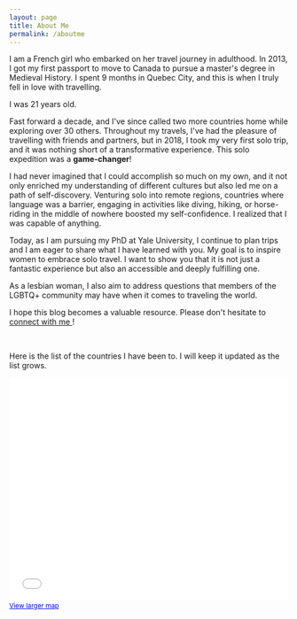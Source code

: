 ```yaml
---
layout: page
title: About Me
permalink: /aboutme
---
```


I am a French girl who embarked on her travel journey in adulthood. In 2013, I got my first passport to move to Canada to pursue a master's degree in Medieval History. I spent 9 months in Quebec City, and this is when I truly fell in love with travelling. 

I was 21 years old. 

Fast forward a decade, and I've since called two more countries home while exploring over 30 others. Throughout my travels, I've had the pleasure of travelling with friends and partners, but in 2018, I took my very first solo trip, and it was nothing short of a transformative experience. This solo expedition was a **game-changer**! 

I had never imagined that I could accomplish so much on my own, and it not only enriched my understanding of different cultures but also led me on a path of self-discovery. Venturing solo into remote regions, countries where language was a barrier, engaging in activities like diving, hiking, or horse-riding in the middle of nowhere boosted my self-confidence. I realized that I was capable of anything.

Today, as I am pursuing my PhD at Yale University, I continue to plan trips and I am eager to share what I have learned with you. My goal is to inspire women to embrace solo travel. I want to show you that it is not just a fantastic experience but also an accessible and deeply fulfilling one.


As a lesbian woman, I also aim to address questions that members of the LGBTQ+ community may have when it comes to traveling the world.

I hope this blog becomes a valuable resource. Please don't hesitate to [connect with me ](https://www.instagram.com/estelle_gvl/)!

<br>

Here is the list of the countries I have been to. I will keep it updated as the list grows.
<style>.embed-container {position: relative; padding-bottom: 80%; height: 0; max-width: 100%;} .embed-container iframe, .embed-container object, .embed-container iframe{position: absolute; top: 0; left: 0; width: 100%; height: 100%;} small{position: absolute; z-index: 40; bottom: 0; margin-bottom: -15px;}</style><div class="embed-container"><small><a href="//www.arcgis.com/apps/Embed/index.html?webmap=641ad65925e14cc6bfba46edc2f93f09&extent=-180,-72.1911,180,79.6186&home=true&zoom=true&scale=true&search=true&searchextent=true&basemap_gallery=true&disable_scroll=true&theme=light" style="color:#0000FF;text-align:left" target="_blank">View larger map</a></small><br><iframe width="500" height="400" frameborder="0" scrolling="no" marginheight="0" marginwidth="0" title="World-trip" src="//www.arcgis.com/apps/Embed/index.html?webmap=641ad65925e14cc6bfba46edc2f93f09&extent=-180,-72.1911,180,79.6186&home=true&zoom=true&previewImage=false&scale=true&search=true&searchextent=true&basemap_gallery=true&disable_scroll=true&theme=light"></iframe></div>